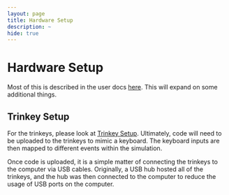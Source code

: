 ```yaml
---
layout: page
title: Hardware Setup
description: ~
hide: true
---
```


# Hardware Setup

Most of this is described in the user docs [here](../../User-Docs/setup.md). This will expand on some additional things.

## Trinkey Setup

For the trinkeys, please look at [Trinkey Setup](rotary-encoders/setup.md). Ultimately, code will need to be uploaded to the trinkeys to mimic a keyboard. The keyboard inputs are then mapped to different events within the simulation. 

Once code is uploaded, it is a simple matter of connecting the trinkeys to the computer via USB cables. Originally, a USB hub hosted all of the trinkeys, and the hub was then connected to the computer to reduce the usage of USB ports on the computer.